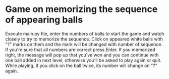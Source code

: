 # Game on memorizing the sequence of appearing balls

Execute main.py file, enter the numbers of balls to start the game and watch closely to try to memorize the sequence. Click on appeared white balls with "?" marks on them and the mark will be changed with number of sequence. If you're sure that all numbers are correct press Enter. If you memorized right, the message will pop up that you've won and you can continue with one ball added in next level, otherwise you'll be asked to play again or quit. 
While playing, if you click on the ball twice, its number will change on "?" again.
